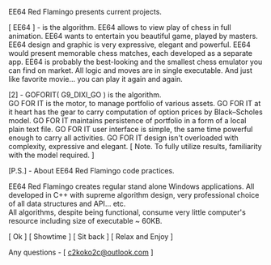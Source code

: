 EE64 Red Flamingo presents current projects.

[ EE64 ] - is the algorithm. 
  EE64 allows to view play of chess in full animation. 
  EE64 wants to entertain you beautiful game, played by masters. 
  EE64 design and graphic is very expressive, elegant and powerful.
  EE64 would present memorable chess matches, each developed as a separate app. 
  EE64 is probably the best-looking and the smallest chess emulator you can find on market.
       All logic and moves are in single executable.
       And just like favorite movie... you can play it again and again.
       
[2] - GOFORIT( G9_DIXI_GO ) is the algorithm.                         
       GO FOR IT is the motor, to manage portfolio of various assets.
       GO FOR IT at it heart has the gear to carry computation of option prices by Black–Scholes model.
       GO FOR IT maintains persistence of portfolio in a form of a local plain text file.
       GO FOR IT user interface is simple, the same time powerful enough to carry all activities.
       GO FOR IT design isn't overloaded with complexity, expressive and elegant.
       [ Note. To fully utilize results, familiarity with the model required. ]


[P.S.] - About EE64 Red Flamingo code practices.

EE64 Red Flamingo creates regular stand alone Windows applications.
All developed in C++ with supreme algorithm design, very professional choice of all data structures and API... etc.  
All algorithms, despite being functional, consume very little computer's resource including size of executable ~ 60KB.

[ Ok ] [ Showtime ] [ Sit back ] [ Relax and Enjoy ]

Any questions - [ c2koko2c@outlook.com ]

